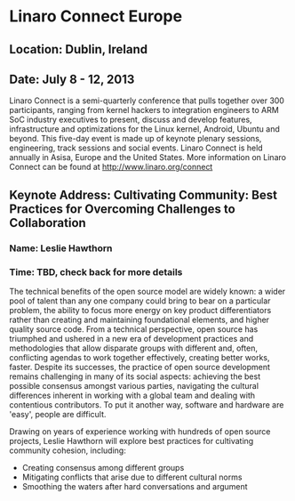 # Linaro Connect Europe
## Location: Dublin, Ireland
## Date: July 8 - 12, 2013

Linaro Connect is a semi-quarterly conference that pulls together over 300 participants, ranging from kernel hackers to integration engineers to ARM SoC industry executives to present, discuss and develop features,  infrastructure and optimizations for the Linux kernel, Android, Ubuntu and beyond.  This five-day event is made up of keynote plenary sessions, engineering, track sessions and social events. Linaro Connect is held annually in Asisa, Europe and the United States. More information on Linaro Connect can be found at <http://www.linaro.org/connect>

## Keynote Address: Cultivating Community: Best Practices for Overcoming Challenges to Collaboration
### Name: Leslie Hawthorn
### Time: TBD, check back for more details

The technical benefits of the open source model are widely known: a wider pool of talent than any one company could bring to bear on a particular problem, the ability to focus more energy on key product differentiators rather than creating and maintaining foundational elements, and higher quality source code. From a technical perspective, open source has triumphed and ushered in a new era of development practices and methodologies that allow disparate groups with different and, often, conflicting agendas to work together effectively, creating better works, faster. Despite its successes, the practice of open source development remains challenging in many of its social aspects: achieving the best possible consensus amongst various parties, navigating the cultural differences inherent in working with a global team and dealing with contentious contributors. To put it another way, software and hardware are 'easy', people are difficult.

Drawing on years of experience working with hundreds of open source projects, Leslie Hawthorn will explore best practices for cultivating community cohesion, including: 

* Creating consensus among different groups
* Mitigating conflicts that arise due to different cultural norms
* Smoothing the waters after hard conversations and argument

